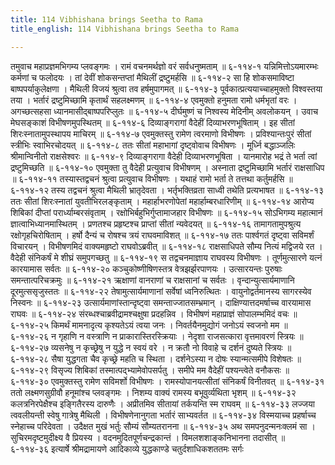 ```yaml
---
title: 114 Vibhishana brings Seetha to Rama
title_english: 114 Vibhishana brings Seetha to Rama

---
```

<div class="audioEmbed"  caption="श्रीराम-हरिसीताराममूर्ति-घनपाठिभ्यां वचनम्" src="https://archive.org/download/Ramayana-recitation-Sriram-harisItArAmamUrti-Ghanapaati-v2/Kanda_6/Kanda_6_YK-114-Vibhishana_brings_Seetha_to_Rama_0.mp3"></div>
तमुवाच महाप्रज्ञमभिगम्य प्लवङ्गमः ।  
रामं वचनमर्थज्ञो वरं सर्वधनुष्मताम् ॥ ६-११४-१  
यन्निमित्तोऽयमारम्भः कर्मणां च फलोदयः ।  
तां देवीं शोकसन्तप्तां मैथिलीं द्रष्टुमर्हसि ॥ ६-११४-२  
सा हि शोकसमाविष्टा बाष्पपर्याकुलेक्षणा ।  
मैथिली विजयं श्रुत्वा तव हर्षमुपागमत् ॥ ६-११४-३  
पूर्वकात्प्रत्ययाच्चाहमुक्तो विश्वस्तया तया ।  
भर्तारं द्रष्टुमिच्छामि कृतार्थं सहलक्ष्मणम् ॥ ६-११४-४  
एवमुक्तो हनुमता रामो धर्मभृतां वरः ।  
अगच्छत्सहसा ध्यानमासीद्बाष्पपरिप्लुतः ॥ ६-११४-५  
दीर्घमुष्णं च निश्वस्य मेदिनीम् अवलोकयन् ।  
उवाच मेघसङ्काशं विभीषणमुपस्थितम् ॥ ६-११४-६  
दिव्याङ्गरागां वैदेहीं दिव्याभरणभूषिताम् ।  
इह सीतां शिरःस्नातामुपस्थापय माचिरम् ॥ ६-११४-७  
एवमुक्तस्तु रामेण त्वरमाणो विभीषणः ।  
प्रविश्यान्तःपुरं सीतां स्त्रीभिः स्वाभिरचोदयत् ॥ ६-११४-८  
ततः सीतां महाभागां दृष्ट्वोवाच विभीषणः ।  
मूर्ध्नि बद्धाञ्जलिः श्रीमान्विनीतो राक्षसेश्वरः ॥ ६-११४-९  
दिव्याङ्गरागा वैदेही दिव्याभरणभूषिता ।  
यानमारोह भद्रं ते भर्ता त्वां द्रष्टुमिच्छति ॥ ६-११४-१०  
एवमुक्ता तु वैदेही प्रत्युवाच विभीषणम् ।  
अस्नाता द्रष्टुमिच्छामि भर्तारं राक्षसाधिप ॥ ६-११४-११  
तस्यास्तद्वचनं श्रुत्वा प्रत्युवाच विभीषणः ।  
यथाहं रामो भर्ता ते तत्तथा कर्तुमर्हसि ॥ ६-११४-१२  
तस्य तद्वचनं श्रुत्वा मैथिली भ्रातृदेवता ।  
भर्तृभक्तिव्रता साध्वी तथेति प्रत्यभाषत ॥ ६-११४-१३  
ततः सीतां शिरःस्नातां युवतीभिरलङ्कृताम् ।  
महार्हाभरणोपेतां महार्हाम्बरधारिणीम् ॥ ६-११४-१४  
आरोप्य शिबिकां दीप्तां परार्ध्याम्बरसंवृताम् ।  
रक्षोभिर्बहुभिर्गुप्तामाजहार विभीषणः ॥ ६-११४-१५  
सोऽभिगम्य महात्मानं ज्ञात्वाभिध्यानमास्थितम् ।  
प्रणतश्च प्रहृष्टश्च प्राप्तां सीतां न्यवेदयत् ॥ ६-११४-१६  
तामागतामुपश्रुत्य रक्षोगृहचिरोषिताम् ।  
हर्षो दैन्यं च रोषश्च त्रयं राघवमाविशत् ॥ ६-११४-१७  
ततः पार्श्वगतं दृष्ट्वा सविमर्शं विचारयन् ।  
विभीषणमिदं वाक्यमहृष्टो राघवोऽब्रवीत् ॥ ६-११४-१८  
राक्षसाधिपते सौम्य नित्यं मद्विजये रत ।  
वैदेही संनिकर्षं मे शीघ्रं समुपगच्छतु ॥ ६-११४-१९  
स तद्वचनमाज्ञाय राघवस्य विभीषणः ।  
तूर्णमुत्सारणे यत्नं कारयामास सर्वतः ॥ ६-११४-२०  
कञ्चुकोष्णीषिणस्तत्र वेत्रझर्झरपाणयः ।  
उत्सारयन्तः पुरुषाः समन्तात्परिचक्रमुः ॥ ६-११४-२१  
ऋक्षाणां वानराणां च राक्षसानां च सर्वतः ।  
वृन्दान्युत्सार्यमाणानि दूरमुत्ससृजुस्ततः ॥ ६-११४-२२  
तेषामुत्सार्यमाणानां सर्वेषां ध्वनिरुत्थितः ।  
वायुनोद्वर्तमानस्य सागरस्येव निस्वनः ॥ ६-११४-२३  
उत्सार्यमाणांस्तान्दृष्ट्वा समन्ताज्जातसम्भ्रमान् ।  
दाक्षिण्यात्तदमर्षाच्च वारयामास राघवः ॥ ६-११४-२४  
संरब्धश्चाब्रवीद्रामश्चक्षुषा प्रदहन्निव ।  
विभीषणं महाप्राज्ञं सोपालम्भमिदं वचः ॥ ६-११४-२५  
किमर्थं मामनादृत्य कृश्यतेऽयं त्वया जनः ।  
निवर्तयैनमुद्योगं जनोऽयं स्वजनो मम ॥ ६-११४-२६  
न गृहाणि न वस्त्राणि न प्राकारास्तिरस्क्रियाः ।  
नेदृशा राजसत्कारा वृत्तमावरणं स्त्रियः ॥ ६-११४-२७  
व्यसनेषु न कृच्छ्रेषु न युद्धे न स्वयं वरे ।  
न क्रतौ नो विवाहे च दर्शनं दुष्यते स्त्रियः ॥ ६-११४-२८  
सैषा युद्धगता चैव कृच्छ्रे महति च स्थिता ।  
दर्शनेऽस्या न दोषः स्यान्मत्समीपे विशेषतः ॥ ६-११४-२९  
विसृज्य शिबिकां तस्मात्पद्भ्यामेवोपसर्पतु ।  
समीपे मम वैदेहीं पश्यन्त्वेते वनौकसः ॥ ६-११४-३०  
एवमुक्तस्तु रामेण सविमर्शो विभीषणः ।  
रामस्योपानयत्सीतां संनिकर्षं विनीतवत् ॥ ६-११४-३१  
ततो लक्ष्मणसुग्रीवौ हनूमांश्च प्लवङ्गमः ।  
निशम्य वाक्यं रामस्य बभूवुर्व्यथिता भृशम् ॥ ६-११४-३२  
कलत्रनिरपेक्षैश्च इङ्गितैरस्य दारुणैः ।  
अप्रीतमिव सीतायां तर्कयन्ति स्म राघवम् ॥ ६-११४-३३  
लज्जया त्ववलीयन्ती स्वेषु गात्रेषु मैथिली ।  
विभीषणेनानुगता भर्तारं साभ्यवर्तत ॥ ६-११४-३४  
विस्मयाच्च प्रहर्षाच्च स्नेहाच्च परिदेवता ।  
उदैक्षत मुखं भर्तुः सौम्यं सौम्यतरानना ॥ ६-११४-३५  
अथ समपनुदन्मनःक्लमं सा ।  
सुचिरमदृष्टमुदीक्ष्य वै प्रियस्य ।  
वदनमुदितपूर्णचन्द्रकान्तं ।  
विमलशशाङ्कनिभानना तदासीत् ॥ ६-११४-३६  
इत्यार्षे श्रीमद्रामायणे आदिकाव्ये युद्धकाण्डे चतुर्दशाधिकशततमः सर्गः